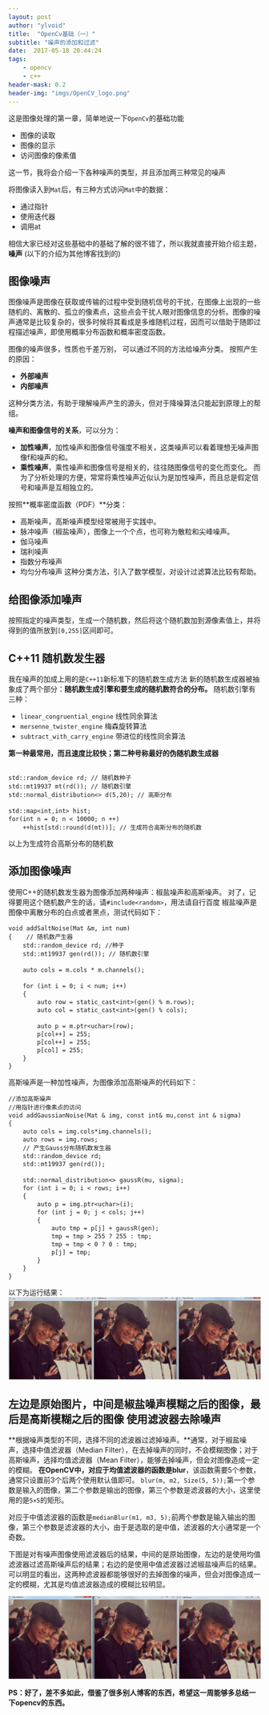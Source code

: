 ```yaml
---
layout: post
author: "ylvoid"
title:  "OpenCv基础（一）"
subtitle: "噪声的添加和过滤"
date:  2017-05-18 20:44:24
tags:
    - opencv
    - c++
header-mask: 0.2
header-img: "imgs/OpenCV_logo.png"
---
```

这是图像处理的第一章，简单地说一下`OpenCv`的基础功能

 - 图像的读取 
 - 图像的显示 
 - 访问图像的像素值
 
这一节，我将会介绍一下各种噪声的类型，并且添加两三种常见的噪声

将图像读入到`Mat`后，有三种方式访问`Mat`中的数据：

 - 通过指针 
 - 使用迭代器
 - 调用at
 
相信大家已经对这些基础中的基础了解的很不错了，所以我就直接开始介绍主题，**噪声**
(以下的介绍为其他博客找到的)

图像噪声
----

图像噪声是图像在获取或传输的过程中受到随机信号的干扰，在图像上出现的一些随机的、离散的、孤立的像素点，这些点会干扰人眼对图像信息的分析。图像的噪声通常是比较复杂的，很多时候将其看成是多维随机过程，因而可以借助于随即过程描述噪声，即使用概率分布函数和概率密度函数。

图像的噪声很多，性质也千差万别， 可以通过不同的方法给噪声分类。
 按照产生的原因：

 - **外部噪声** 
 - **内部噪声**

 这种分类方法，有助于理解噪声产生的源头，但对于降噪算法只能起到原理上的帮组。

**噪声和图像信号的关系**，可以分为：

 - **加性噪声**，加性噪声和图像信号强度不相关，这类噪声可以看着理想无噪声图像f和噪声的和。
 - **乘性噪声**，乘性噪声和图像信号是相关的，往往随图像信号的变化而变化。  而为了分析处理的方便，常常将乘性噪声近似认为是加性噪声，而且总是假定信号和噪声是互相独立的。

按照**概率密度函数（PDF）**分类：

 - 高斯噪声，高斯噪声模型经常被用于实践中。
 -  脉冲噪声（椒盐噪声），图像上一个个点，也可称为散粒和尖峰噪声。 
 - 伽马噪声
 - 瑞利噪声
 - 指数分布噪声
 - 均匀分布噪声
这种分类方法，引入了数学模型，对设计过滤算法比较有帮助。

给图像添加噪声
-------

按照指定的噪声类型，生成一个随机数，然后将这个随机数加到源像素值上，并将得到的值所放到`[0,255]`区间即可。

C++11 随机数发生器
------------

我在噪声的加成上用的是`C++11`新标准下的随机数生成方法
新的随机数生成器被抽象成了两个部分：**随机数生成引擎和要生成的随机数符合的分布。**
 随机数引擎有三种：

 - `linear_congruential_engine` 线性同余算法 
 - `mersenne_twister_engine` 梅森旋转算法
 - `subtract_with_carry_engine` 带进位的线性同余算法

**第一种最常用，而且速度比较快；第二种号称最好的伪随机数生成器**
```

std::random_device rd; // 随机数种子
std::mt19937 mt(rd()); // 随机数引擎
std::normal_distribution<> d(5,20); // 高斯分布

std::map<int,int> hist;
for(int n = 0; n < 10000; n ++)
    ++hist[std::round(d(mt))]; // 生成符合高斯分布的随机数
```
以上为生成符合高斯分布的随机数

添加图像噪声
------

使用C++的随机数发生器为图像添加两种噪声：椒盐噪声和高斯噪声。
对了，记得要用这个随机数产生的话，请`#include<random>`，用法请自行百度
椒盐噪声是图像中离散分布的白点或者黑点，测试代码如下：
 

```
void addSaltNoise(Mat &m, int num)
{    // 随机数产生器
	std::random_device rd; //种子
	std::mt19937 gen(rd()); // 随机数引擎

	auto cols = m.cols * m.channels();

	for (int i = 0; i < num; i++)
	{
		auto row = static_cast<int>(gen() % m.rows);
		auto col = static_cast<int>(gen() % cols);

		auto p = m.ptr<uchar>(row);
		p[col++] = 255;
		p[col++] = 255;
		p[col] = 255;
	}
}
```
高斯噪声是一种加性噪声，为图像添加高斯噪声的代码如下：

```
//添加高斯噪声
//用指针进行像素点的访问
void addGaussianNoise(Mat & img, const int& mu,const int & sigma)
{
	auto cols = img.cols*img.channels();
	auto rows = img.rows;
	// 产生Gauss分布随机数发生器
	std::random_device rd;
	std::mt19937 gen(rd());

	std::normal_distribution<> gaussR(mu, sigma);
	for (int i = 0; i < rows; i++)
	{
		auto p = img.ptr<uchar>(i);
		for (int j = 0; j < cols; j++)
		{
			auto tmp = p[j] + gaussR(gen);
			tmp = tmp > 255 ? 255 : tmp;
			tmp = tmp < 0 ? 0 : tmp;
			p[j] = tmp;
		}
	}
}
```
以下为运行结果：
![这里写图片描述](/imgs/post/opencv/1.png)

**左边是原始图片，中间是椒盐噪声模糊之后的图像，最后是高斯模糊之后的图像**
使用滤波器去除噪声
---------

**根据噪声类型的不同，选择不同的滤波器过滤掉噪声。**通常，对于椒盐噪声，选择中值滤波器（Median Filter），在去掉噪声的同时，不会模糊图像；对于高斯噪声，选择均值滤波器（Mean Filter），能够去掉噪声，但会对图像造成一定的模糊。
 **在OpenCV中，对应于均值滤波器的函数是blur**，该函数需要5个参数，通常只设置前3个后两个使用默认值即可。
`blur(m, m2, Size(5, 5));`第一个参数是输入的图像，第二个参数是输出的图像，第三个参数是滤波器的大小，这里使用的是`5×5`的矩形。

对应于中值滤波器的函数是`medianBlur(m1, m3, 5);`前两个参数是输入输出的图像，第三个参数是滤波器的大小，由于是选取的是中值，滤波器的大小通常是一个奇数。

下图是对有噪声图像使用滤波器后的结果，中间的是原始图像，左边的是使用均值滤波器过滤高斯噪声后的结果；右边的是使用中值滤波器过滤椒盐噪声后的结果。可以明显的看出，这两种滤波器都能够很好的去掉图像的噪声，但会对图像造成一定的模糊，尤其是均值滤波器造成的模糊比较明显。


![这里写图片描述](/imgs/post/opencv/2.png)

 



**PS：好了，差不多如此，借鉴了很多别人博客的东西，希望这一周能够多总结一下opencv的东西。**